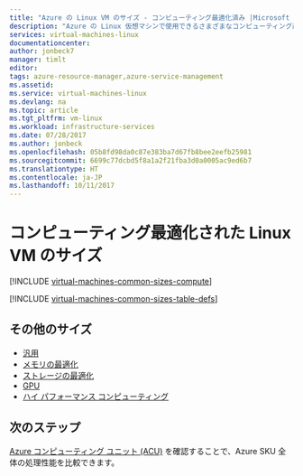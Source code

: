 ```yaml
---
title: "Azure の Linux VM のサイズ - コンピューティング最適化済み |Microsoft Docs"
description: "Azure の Linux 仮想マシンで使用できるさまざまなコンピューティング最適化済みのサイズを一覧表示します。"
services: virtual-machines-linux
documentationcenter: 
author: jonbeck7
manager: timlt
editor: 
tags: azure-resource-manager,azure-service-management
ms.assetid: 
ms.service: virtual-machines-linux
ms.devlang: na
ms.topic: article
ms.tgt_pltfrm: vm-linux
ms.workload: infrastructure-services
ms.date: 07/28/2017
ms.author: jonbeck
ms.openlocfilehash: 05b8fd98da0c87e383ba7d67fb8bee2eefb25981
ms.sourcegitcommit: 6699c77dcbd5f8a1a2f21fba3d0a0005ac9ed6b7
ms.translationtype: HT
ms.contentlocale: ja-JP
ms.lasthandoff: 10/11/2017
---
```

# <a name="compute-optimized-linux-vm-sizes"></a>コンピューティング最適化された Linux VM のサイズ

[!INCLUDE [virtual-machines-common-sizes-compute](../../../includes/virtual-machines-common-sizes-compute.md)]

[!INCLUDE [virtual-machines-common-sizes-table-defs](../../../includes/virtual-machines-common-sizes-table-defs.md)]


## <a name="other-sizes"></a>その他のサイズ
- [汎用](sizes-general.md)
- [メモリの最適化](sizes-memory.md)
- [ストレージの最適化](sizes-storage.md)
- [GPU](sizes-gpu.md)
- [ハイ パフォーマンス コンピューティング](sizes-hpc.md)

## <a name="next-steps"></a>次のステップ
[Azure コンピューティング ユニット (ACU)](../windows/acu.md) を確認することで、Azure SKU 全体の処理性能を比較できます。
